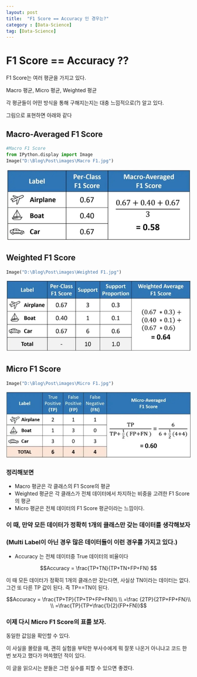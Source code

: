 ```yaml
---
layout: post
title:  "F1 Score == Accuracy 인 경우는?"
category : [Data-Science]
tag: [Data-Science]
---
```




# F1 Score == Accuracy ??

F1 Score는 여러 평균을 가지고 있다.

Macro 평균, Micro 평균, Weighted 평균

각 평균들이 어떤 방식을 통해 구해지는지는 대충 느낌적으로(?) 알고 있다. 

그림으로 표현하면 아래와 같다


## Macro-Averaged F1 Score


```python
#Macro F1 Score
from IPython.display import Image
Image("D:\Blog\Post\images\Macro F1.jpg")
```




![jpeg](../images/output_2_0.jpg)



## Weighted F1 Score


```python
Image("D:\Blog\Post\images\Weighted F1.jpg")
```




![jpeg](../images/output_4_0.jpg)



## Micro F1 Score


```python
Image("D:\Blog\Post\images\Micro F1.jpg")
```




![jpeg](../images/output_6_0.jpg)



### 정리해보면 

- Macro 평균은 각 클래스의 F1 Score의 평균
- Weighted 평균은 각 클래스가 전체 데이터에서 차지하는 비중을 고려한 F1 Score의 평균
- Micro 평균은 전체 데이터의 F1 Score 평균이라는 느낌이다.

### 이 때, 만약 모든 데이터가 정확히 1개의 클래스만 갖는 데이터를 생각해보자 
### (Multi Label이 아닌 경우 많은 데이터들이 이런 경우를 가지고 있다.)

- Accuracy 는 전체 데이터중 True 데이터의 비율이다

$$Accuracy = \frac{TP+TN}{TP+TN+FP+FN} $$  
  
  

이 때 모든 데이터가 정확히 1개의 클래스만 갖는다면, 사실상 TN이라는 데이터는 없다. 그건 또 다른 TP 값이 된다. 즉 TP==TN이 된다.  
  
  

$$Accuracy = \frac{TP+TP}{TP+TP+FP+FN}\\ \\ =\frac {2TP}{2TP+FP+FN}\\ \\ =\frac{TP}{TP+\frac{1}{2}(FP+FN)}$$

### 이제 다시 Micro F1 Score의 표를 보자. 

  


동일한 값임을 확인할 수 있다.

이 사실을 몰랐을 때, 괜히 실험을 부탁한 부사수에게 뭐 잘못 나온거 아니냐고 코드 한 번 보자고 했다가 머쓱했던 적이 있다.

이 글을 읽으시는 분들은 그런 실수를 피할 수 있으면 좋겠다.
